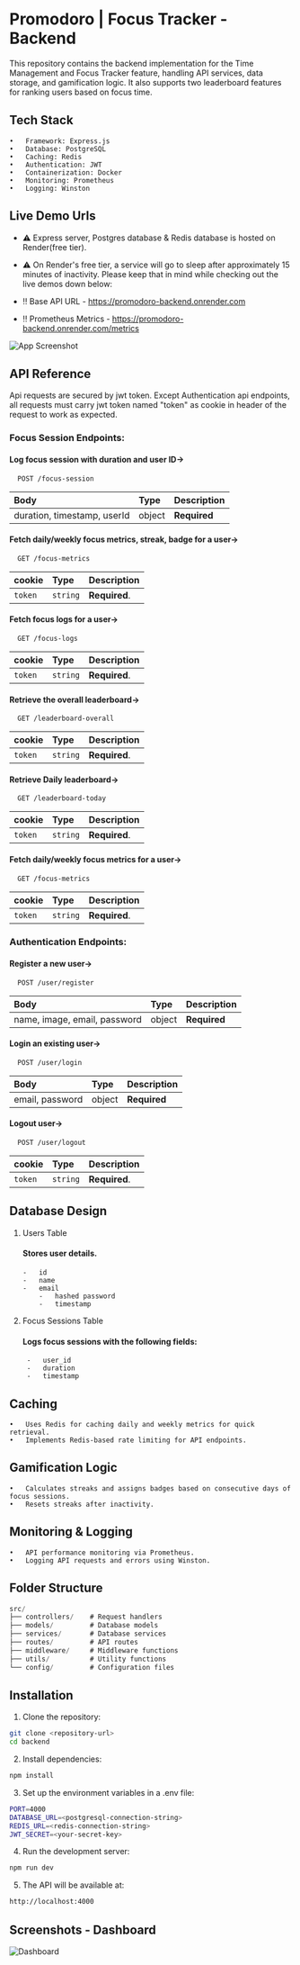 
# Promodoro | Focus Tracker - Backend

This repository contains the backend implementation for the Time Management and Focus Tracker feature, handling API services, data storage, and gamification logic. It also supports two leaderboard features for ranking users based on focus time.

## Tech Stack

	•	Framework: Express.js
	•	Database: PostgreSQL
	•	Caching: Redis
	•	Authentication: JWT
	•	Containerization: Docker
	•	Monitoring: Prometheus
	•	Logging: Winston


## Live Demo Urls

- ⚠️ Express server, Postgres database & Redis database is hosted on Render(free tier).
- ⚠️ On Render's free tier, a service will go to sleep after approximately 15 minutes of inactivity. Please keep that in mind while checking out the live demos down below:

- ‼️ Base API URL - https://promodoro-backend.onrender.com
- ‼️ Prometheus Metrics - https://promodoro-backend.onrender.com/metrics


![App Screenshot](https://i.ibb.co.com/xf7PDMc/render-services.png)
## API Reference

Api requests are secured by jwt token. Except Authentication api endpoints, all requests must carry jwt token named "token" as cookie in header of the request to work as expected.
### Focus Session Endpoints:
#### Log focus session with duration and user ID->

```http
  POST /focus-session
```

| Body | Type     | Description                |
| :-------- | :------- | :------------------------- |
| duration, timestamp, userId | object | **Required** |

#### Fetch daily/weekly focus metrics, streak, badge for a user->

```http
  GET /focus-metrics
```

| cookie | Type     | Description                       |
| :-------- | :------- | :-------------------------------- |
| `token`      | `string` | **Required**. |

#### Fetch focus logs for a user->

```http
  GET /focus-logs
```

| cookie | Type     | Description                       |
| :-------- | :------- | :-------------------------------- |
| `token`      | `string` | **Required**. |


#### Retrieve the overall leaderboard->

```http
  GET /leaderboard-overall
```

| cookie | Type     | Description                       |
| :-------- | :------- | :-------------------------------- |
| `token`      | `string` | **Required**. |

#### Retrieve Daily leaderboard->

```http
  GET /leaderboard-today
```

| cookie | Type     | Description                       |
| :-------- | :------- | :-------------------------------- |
| `token`      | `string` | **Required**. |

#### Fetch daily/weekly focus metrics for a user->

```http
  GET /focus-metrics
```

| cookie | Type     | Description                       |
| :-------- | :------- | :-------------------------------- |
| `token`      | `string` | **Required**. |


### Authentication Endpoints:
#### Register a new user->

```http
  POST /user/register
```

| Body | Type     | Description                |
| :-------- | :------- | :------------------------- |
| name, image, email, password | object | **Required** |

#### Login an existing user->

```http
  POST /user/login
```

| Body | Type     | Description                |
| :-------- | :------- | :------------------------- |
| email, password | object | **Required** |

#### Logout user->
```http
  POST /user/logout
```

| cookie | Type     | Description                       |
| :-------- | :------- | :-------------------------------- |
| `token`      | `string` | **Required**. |




## Database Design
1. 	Users Table
	####	Stores user details.
	    -	id
	    -	name
	    -	email
            -   hashed password
            -   timestamp

2. Focus Sessions Table
	####	Logs focus sessions with the following fields:
	    -	user_id
	    -	duration
	    -	timestamp




## Caching
	•	Uses Redis for caching daily and weekly metrics for quick retrieval.
	•	Implements Redis-based rate limiting for API endpoints.
## Gamification Logic
	•	Calculates streaks and assigns badges based on consecutive days of focus sessions.
	•	Resets streaks after inactivity.
## Monitoring & Logging
	•	API performance monitoring via Prometheus.
	•	Logging API requests and errors using Winston.
## Folder Structure

```javascript
src/
├── controllers/    # Request handlers
├── models/         # Database models
├── services/       # Database services
├── routes/         # API routes
├── middleware/     # Middleware functions
├── utils/          # Utility functions
└── config/         # Configuration files
```


## Installation

1.	Clone the repository:
```bash
git clone <repository-url>
cd backend
```
2.	Install dependencies:
```bash
npm install
```

3.	Set up the environment variables in a .env file:
```bash
PORT=4000
DATABASE_URL=<postgresql-connection-string>
REDIS_URL=<redis-connection-string>
JWT_SECRET=<your-secret-key>
```

4.	Run the development server:
```bash
npm run dev
```

5.	The API will be available at:
```bash
http://localhost:4000
```
## Screenshots - Dashboard
![Dashboard](https://i.ibb.co.com/rbLD2Jm/screencapture-promodoro-app-theta-vercel-app-dashboard-2025-01-13-23-17-44.png)


